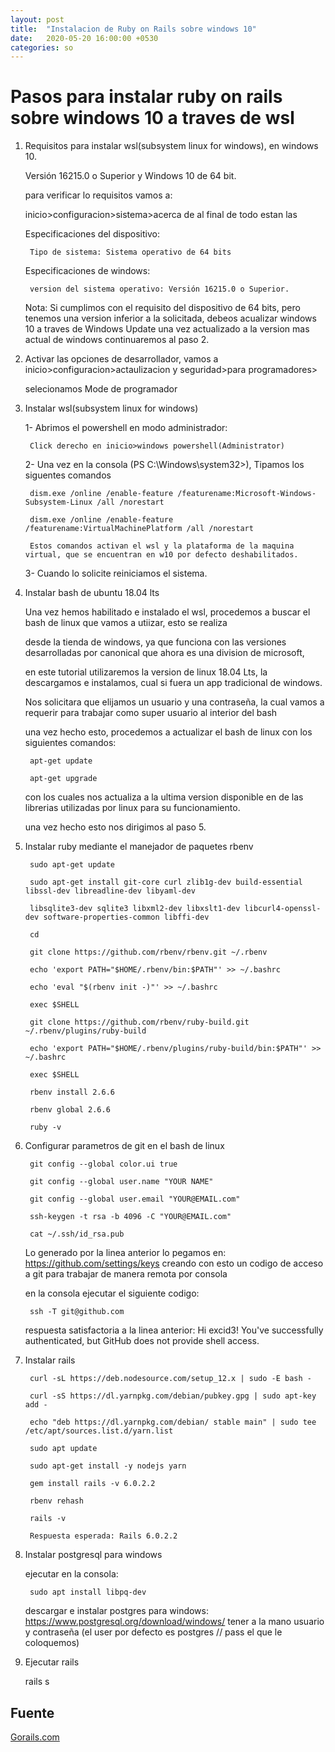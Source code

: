 ```yaml
---
layout: post
title:  "Instalacion de Ruby on Rails sobre windows 10"
date:   2020-05-20 16:00:00 +0530
categories: so
---
```


# Pasos para instalar ruby on rails sobre windows 10 a traves de wsl

1. Requisitos para instalar wsl(subsystem linux for windows), en windows 10.

	Versión 16215.0 o Superior y Windows 10 de 64 bit.
	
	para verificar lo requisitos vamos a:
	
	inicio>configuracion>sistema>acerca de al final de todo estan las 
	
	Especificaciones del dispositivo:
	
		Tipo de sistema: Sistema operativo de 64 bits
	
	Especificaciones de windows:
	
		version del sistema operativo: Versión 16215.0 o Superior.
		
	Nota: Si cumplimos con el requisito del dispositivo de 64 bits, pero tenemos una version inferior a la solicitada, debeos acualizar
	windows 10 a traves de Windows Update una vez actualizado a la version mas actual de windows continuaremos al paso 2.
	
2.  Activar las opciones de desarrollador, vamos a inicio>configuracion>actaulizacion y seguridad>para programadores>

	selecionamos Mode de programador

3. Instalar wsl(subsystem linux for windows)

	1- Abrimos el powershell en modo administrador: 
	
		Click derecho en inicio>windows powershell(Administrator)
	
	2- Una vez en la consola (PS C:\Windows\system32>), Tipamos los siguentes comandos
	
		dism.exe /online /enable-feature /featurename:Microsoft-Windows-Subsystem-Linux /all /norestart

		dism.exe /online /enable-feature /featurename:VirtualMachinePlatform /all /norestart

		Estos comandos activan el wsl y la plataforma de la maquina virtual, que se encuentran en w10 por defecto deshabilitados.
		
	3- Cuando lo solicite reiniciamos el sistema.
	
4. Instalar bash de ubuntu 18.04 lts
	
	Una vez hemos habilitado e instalado el wsl, procedemos a buscar el bash de linux que vamos a utiizar, esto se realiza
	
	desde la tienda de windows, ya que funciona con las versiones desarrolladas por canonical que ahora es una division de microsoft,
	
	en este tutorial utilizaremos la version de linux 18.04 Lts, la descargamos e instalamos, cual si fuera un app tradicional de windows.
	
	Nos solicitara que elijamos un usuario y una contraseña, la cual vamos a requerir para trabajar como super usuario al interior del bash
	
	una vez hecho esto, procedemos a actualizar el bash de linux con los siguientes comandos:
	
		apt-get update
	
		apt-get upgrade
	
	con los cuales nos actualiza a la ultima version disponible en de las librerias utilizadas por linux para su funcionamiento.
	
	una vez hecho esto nos dirigimos al paso 5.


5. Instalar ruby mediante el manejador de paquetes rbenv

		sudo apt-get update
	
		sudo apt-get install git-core curl zlib1g-dev build-essential libssl-dev libreadline-dev libyaml-dev 
	
		libsqlite3-dev sqlite3 libxml2-dev libxslt1-dev libcurl4-openssl-dev software-properties-common libffi-dev	

		cd
	
		git clone https://github.com/rbenv/rbenv.git ~/.rbenv
	
		echo 'export PATH="$HOME/.rbenv/bin:$PATH"' >> ~/.bashrc
	
		echo 'eval "$(rbenv init -)"' >> ~/.bashrc
	
		exec $SHELL

		git clone https://github.com/rbenv/ruby-build.git ~/.rbenv/plugins/ruby-build
	
		echo 'export PATH="$HOME/.rbenv/plugins/ruby-build/bin:$PATH"' >> ~/.bashrc
	
		exec $SHELL

		rbenv install 2.6.6
	
		rbenv global 2.6.6
	
		ruby -v

6. Configurar parametros de git en el bash de linux

		git config --global color.ui true
	
		git config --global user.name "YOUR NAME"
	
		git config --global user.email "YOUR@EMAIL.com"
	
		ssh-keygen -t rsa -b 4096 -C "YOUR@EMAIL.com"
	
		cat ~/.ssh/id_rsa.pub
	
	Lo generado por la linea anterior lo pegamos en: 
	https://github.com/settings/keys creando con esto un codigo de acceso a git para trabajar de manera remota por consola
	
	en la consola ejecutar el siguiente codigo:
	
		ssh -T git@github.com

	respuesta satisfactoria a la linea anterior:
	Hi excid3! You've successfully authenticated, but GitHub does not provide shell access.

7. Instalar rails

		curl -sL https://deb.nodesource.com/setup_12.x | sudo -E bash -
	
		curl -sS https://dl.yarnpkg.com/debian/pubkey.gpg | sudo apt-key add -
	
		echo "deb https://dl.yarnpkg.com/debian/ stable main" | sudo tee /etc/apt/sources.list.d/yarn.list

		sudo apt update

		sudo apt-get install -y nodejs yarn
	
		gem install rails -v 6.0.2.2
	
		rbenv rehash
	
		rails -v
	
		Respuesta esperada: Rails 6.0.2.2

8. Instalar postgresql para windows

	ejecutar en la consola: 
	
		sudo apt install libpq-dev
	
	descargar e instalar postgres para windows: https://www.postgresql.org/download/windows/
	tener a la mano usuario y contraseña (el user por defecto es postgres // pass el que le coloquemos)

9. Ejecutar rails

	rails s

## Fuente

  [Gorails.com](https://gorails.com/setup/windows/10)
